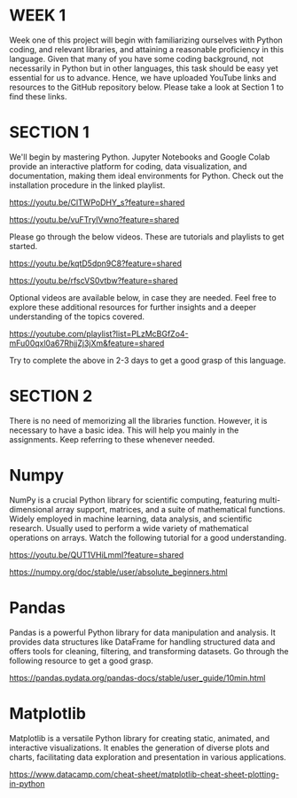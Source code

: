 
# WEEK 1
Week one of this project will begin with familiarizing ourselves with Python coding, and relevant libraries, and attaining a reasonable proficiency in this language. Given that many of you have some coding background, not necessarily in Python but in other languages, this task should be easy yet essential for us to advance. Hence, we have uploaded YouTube links and resources to the GitHub repository below. Please take a look at Section 1 to find these links.
# SECTION 1
We'll begin by mastering Python. Jupyter Notebooks and Google Colab provide an interactive platform for coding, data visualization, and documentation, making them ideal environments for Python. Check out the installation procedure in the linked playlist.

https://youtu.be/ClTWPoDHY_s?feature=shared

https://youtu.be/vuFTrylVwno?feature=shared

Please go through the below videos. These are tutorials and playlists to get started.

https://youtu.be/kqtD5dpn9C8?feature=shared

https://youtu.be/rfscVS0vtbw?feature=shared

Optional videos are available below, in case they are needed. Feel free to explore these additional resources for further insights and a deeper understanding of the topics covered.

https://youtube.com/playlist?list=PLzMcBGfZo4-mFu00qxl0a67RhjjZj3jXm&feature=shared   

Try to complete the above in 2-3 days to get a good grasp of this language.

# SECTION 2

There is no need of memorizing all the libraries function. However, it is necessary to have a basic idea. This will help you mainly in the assignments. Keep referring to these whenever needed.

# Numpy

NumPy is a crucial Python library for scientific computing, featuring multi-dimensional array support, matrices, and a suite of mathematical functions. Widely employed in machine learning, data analysis, and scientific research. Usually used to perform a wide variety of mathematical operations on arrays. Watch the following tutorial for a good understanding.

https://youtu.be/QUT1VHiLmmI?feature=shared

https://numpy.org/doc/stable/user/absolute_beginners.html

# Pandas

Pandas is a powerful Python library for data manipulation and analysis. It provides data structures like DataFrame for handling structured data and offers tools for cleaning, filtering, and transforming datasets. Go through the following resource to get a good grasp.

https://pandas.pydata.org/pandas-docs/stable/user_guide/10min.html

# Matplotlib

Matplotlib is a versatile Python library for creating static, animated, and interactive visualizations. It enables the generation of diverse plots and charts, facilitating data exploration and presentation in various applications.

https://www.datacamp.com/cheat-sheet/matplotlib-cheat-sheet-plotting-in-python






